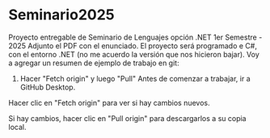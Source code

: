 # Seminario2025
Proyecto entregable de Seminario de Lenguajes opción .NET  1er Semestre - 2025
Adjunto el PDF con el enunciado.
El proyecto será programado e C#, con el entorno .NET (no me acuerdo la versión que nos hicieron bajar).
Voy a agregar un resumen de ejemplo de trabajo en git:
1. Hacer "Fetch origin" y luego "Pull"
Antes de comenzar a trabajar, ir a GitHub Desktop.

Hacer clic en "Fetch origin" para ver si hay cambios nuevos.

Si hay cambios, hacer clic en "Pull origin" para descargarlos a su copia local.